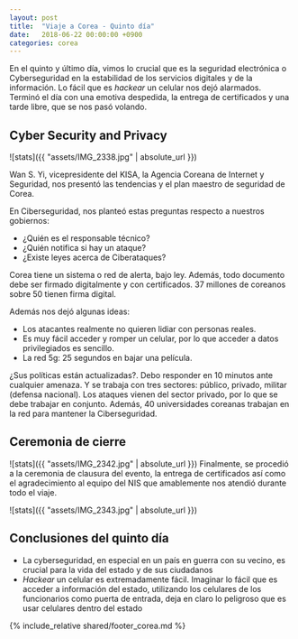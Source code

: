 ```yaml
---
layout: post
title:  "Viaje a Corea - Quinto día"
date:   2018-06-22 00:00:00 +0900
categories: corea
---
```



En el quinto y último día, vimos lo crucial que es la seguridad electrónica o Cyberseguridad en la estabilidad de los servicios digitales y de la información. Lo fácil que es _hackear_ un celular nos dejó alarmados. Terminó el día con una emotiva despedida, la entrega de certificados y una tarde libre, que se nos pasó volando.

Cyber Security and Privacy
----
![stats]({{ "assets/IMG_2338.jpg" | absolute_url }})

Wan S. Yi, vicepresidente del KISA, la Agencia Coreana de Internet y Seguridad, nos presentó las tendencias y el plan maestro de seguridad de Corea. 

En Ciberseguridad, nos planteó estas preguntas respecto a nuestros gobiernos:
- ¿Quién es el responsable técnico?
- ¿Quién notifica si hay un ataque?
- ¿Existe leyes acerca de Ciberataques?

Corea tiene un sistema o red de alerta, bajo ley. Además, todo documento debe ser firmado digitalmente y con certificados. 37 millones de coreanos sobre 50 tienen firma digital. 

Además nos dejó algunas ideas: 
- Los atacantes realmente no quieren lidiar con personas reales. 
- Es muy fácil acceder y romper un celular, por lo que acceder a datos privilegiados es sencillo.
- La red 5g: 25 segundos en bajar una película.

¿Sus políticas están actualizadas?. Debo responder en 10 minutos ante cualquier amenaza. Y se trabaja con tres sectores: público, privado, militar (defensa nacional). Los ataques vienen del sector privado, por lo que se debe trabajar en conjunto. Además, 40 universidades coreanas trabajan en la red para mantener la Ciberseguridad.


Ceremonia de cierre
----
![stats]({{ "assets/IMG_2342.jpg" | absolute_url }})
Finalmente, se procedió a la ceremonia de clausura del evento, la entrega de certificados así como el agradecimiento al equipo del NIS que amablemente nos atendió durante todo el viaje.

![stats]({{ "assets/IMG_2343.jpg" | absolute_url }})


Conclusiones del quinto día
-----
- La cyberseguridad, en especial en un país en guerra con su vecino, es crucial para la vida del estado y de sus ciudadanos
- _Hackear_ un celular es extremadamente fácil. Imaginar lo fácil que es acceder a información del estado, utilizando los celulares de los funcionarios como puerta de entrada, deja en claro lo peligroso que es usar celulares dentro del estado

{% include_relative shared/footer_corea.md  %}

